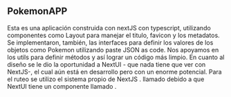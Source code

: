 
## PokemonAPP

Esta es una aplicación construida con nextJS con typescript, utilizando componentes como Layout para manejar el titulo, favicon y los metadatos. Se implementaron, también, las interfaces para definir los valores de los objetos como Pokemon utilizando paste JSON as code. Nos apoyamos  en los utils para definir métodos y así lograr un código más limpio. 
En cuanto al diseño se le dio la oportunidad a NextUI - que nada tiene que ver con NextJS-, el cual aún está en desarrollo pero con un enorme potencial.
Para el ruteo se utilizo el sistema propio de NextJS <Link>. llamado <NextLink> debido a que NextUI tiene un componente llamado <Link>.
